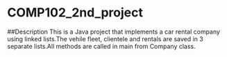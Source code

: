 # COMP102_2nd_project

##Description
This is a Java project that implements a car rental company using linked lists.The vehile fleet, clientele and rentals are saved in
3 separate lists.All methods are called in main from Company class.
